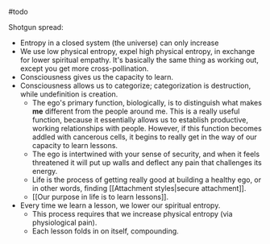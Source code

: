 #todo

Shotgun spread:
- Entropy in a closed system (the universe) can only increase
- We use low physical entropy, expel high physical entropy, in exchange for lower spiritual empathy. It's basically the same thing as working out, except you get more cross-pollination.
- Consciousness gives us the capacity to learn.
- Consciousness allows us to categorize; categorization is destruction, while undefinition is creation.
	- The ego's primary function, biologically, is to distinguish what makes **me** different from the people around me. This is a really useful function, because it essentially allows us to establish productive, working relationships with people. However, if this function becomes addled with cancerous cells, it begins to really get in the way of our capacity to learn lessons.
	- The ego is intertwined with your sense of security, and when it feels threatened it will put up walls and deflect any pain that challenges its energy.
	- Life is the process of getting really good at building a healthy ego, or in other words, finding [[Attachment styles|secure attachment]].
	- [[Our purpose in life is to learn lessons]].
- Every time we learn a lesson, we lower our spiritual entropy.
	- This process requires that we increase physical entropy (via physiological pain).
	- Each lesson folds in on itself, compounding.